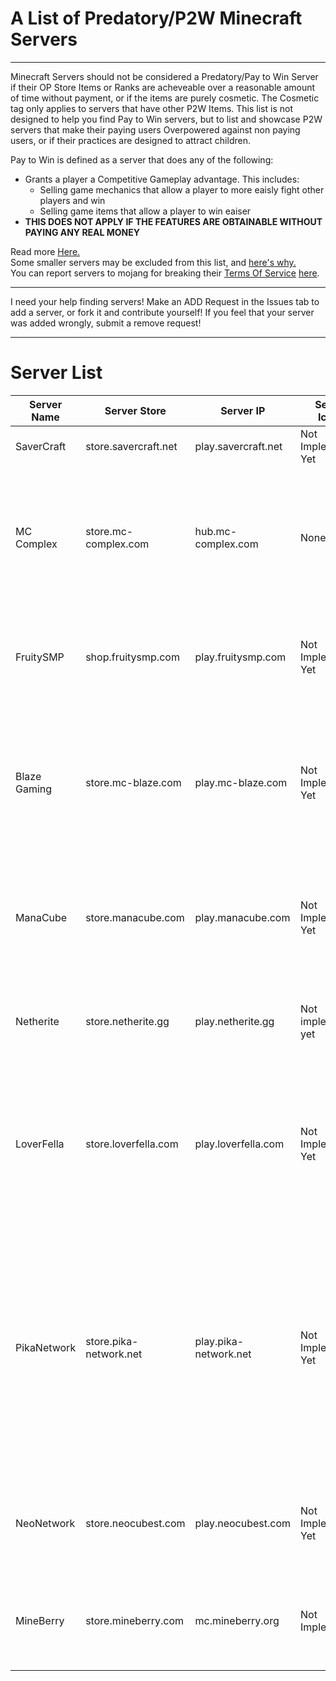# A List of Predatory/P2W Minecraft Servers
***
Minecraft Servers should not be considered a Predatory/Pay to Win Server if their OP Store Items or Ranks are acheveable over a reasonable amount of time without payment, or if the items are purely cosmetic. The Cosmetic tag only applies to servers that have other P2W Items. This list is not designed to help you find Pay to Win servers, but to list and showcase P2W servers that make their paying users Overpowered against non paying users, or if their practices are designed to attract children. 

Pay to Win is defined as a server that does any of the following:
  - Grants a player a Competitive Gameplay advantage. This includes:
    - Selling game mechanics that allow a player to more eaisly fight other players and win
    - Selling game items that allow a player to win eaiser
  - **THIS DOES NOT APPLY IF THE FEATURES ARE OBTAINABLE WITHOUT PAYING ANY REAL MONEY**

Read more [Here.](https://www.minecraft.net/en-us/terms#commercial:~:text=Servers%20and%20Hosting.%22-,SERVERS%20AND%20HOSTING,-With%20hosting%20servers)  
Some smaller servers may be excluded from this list, and [here's why.](https://twitter.com/TheMisterEpicYT/status/1660986744752447488)  
You can report servers to mojang for breaking their [Terms Of Service](https://www.minecraft.net/en-us/terms#commercial:~:text=Servers%20and%20Hosting.%22-,SERVERS%20AND%20HOSTING,-With%20hosting%20servers) [here](https://help.minecraft.net/hc/en-us/requests/new?ticket_form_id=11289976570893). 
***
I need your help finding servers! Make an ADD Request in the Issues tab to add a server, or fork it and contribute yourself! 
If you feel that your server was added wrongly, submit a remove request!
***
# Server List
| Server Name | Server Store | Server IP | Server Icons | Server Status | Notes |
| ----------- | ------------ | --------- | ------------ | ------------- | ----- |
| SaverCraft  | store.savercraft.net | play.savercraft.net | Not Implemented Yet | ![](https://api.mcstatus.io/v2/widget/java/play.savercraft.net) | 
| MC Complex  | store.mc-complex.com | hub.mc-complex.com | None Yet | ![](https://api.mcstatus.io/v2/widget/java/hub.mc-complex.com) | Specifically referring to the survival hub, you can buy expensive ranks that grant netherite armor (TOS BREAKAGE) |
| FruitySMP   | shop.fruitysmp.com | play.fruitysmp.com | Not Implemented Yet | ![](https://api.mcstatus.io/v2/widget/java/play.fruitysmp.com) | Possible Fake Sale |
| Blaze Gaming | store.mc-blaze.com | play.mc-blaze.com | Not Implemented Yet | ![](https://api.mcstatus.io/v2/widget/java/play.mc-blaze.com) | Blaze is on here for selling in game competive advantages in their survival server (Breaking Mojang's TOS) |
| ManaCube    | store.manacube.com | play.manacube.com | Not Implemented Yet | ![](https://api.mcstatus.io/v2/widget/java/play.manacube.com) | Selling Kits and Ranks that are overly expensive and provide many gameplay advantages |
| Netherite  | store.netherite.gg | play.netherite.gg | Not implemented yet |  ![](https://api.mcstatus.io/v2/widget/java/play.netherite.gg) | Selling Vanilla Items (Against TOS), Possible Fake Sale |
| LoverFella | store.loverfella.com | play.loverfella.com | Not Implemented Yet | ![](https://api.mcstatus.io/v2/widget/java/play.loverfella.com) | Discusting names for Ranks, and gives competive advantages to their higher roles with /back command among others |
| PikaNetwork | store.pika-network.net | play.pika-network.net | Not Implemented Yet |  ![](https://api.mcstatus.io/v2/widget/java/play.pika-network.net) | Selling Vanilla Items and Overpriced ranks for lifesteal and survival, others weren't checked. Also allows cracked accounts, which is illegal and against Commercial Use Guidelines |
| NeoNetwork | store.neocubest.com | play.neocubest.com | Not Implemented Yet |  ![](https://api.mcstatus.io/v2/widget/java/play.neocubest.com) | Selling Kits with Vanilla Items, and overpriced Ranks |
| MineBerry | store.mineberry.com | mc.mineberry.org | Not Implemented |  ![](https://api.mcstatus.io/v2/widget/java/mc.mineberry.org) | Selling Kits with Vanilla Items, Cracked (Against CUG) |
